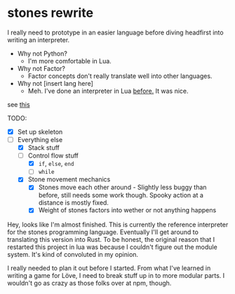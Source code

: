 # stones rewrite
I really need to prototype in an easier language before diving headfirst
into writing an interpreter.

* Why not Python?
    * I'm more comfortable in Lua.
* Why not Factor?
    * Factor concepts don't really translate well into other languages.
* Why not [insert lang here]
    * Meh. I've done an interpreter in Lua [bef](
      https://github.com/cheezgi/superfish)[ore.](
      https://github.com/cheezgi/juggle) It was nice.

see [this](https://github.com/cheezgi/stones)

TODO:
* [X] Set up skeleton
* [ ] Everything else
    * [X] Stack stuff
    * [ ] Control flow stuff
        * [X] `if`, `else`, `end`
        * [ ] `while`
    * [X] Stone movement mechanics
        * [X] Stones move each other around - Slightly less buggy than before,
        still needs some work though. Spooky action at a distance is mostly
        fixed.
        * [X] Weight of stones factors into wether or not anything happens

Hey, looks like I'm almost finished. This is currently the reference
interpreter for the stones programming language. Eventually I'll get around
to translating this version into Rust. To be honest, the original reason that
I restarted this project in lua was because I couldn't figure out the module
system. It's kind of convoluted in my opinion.

I really needed to plan it out before I started. From what I've learned in
writing a game for Löve, I need to break stuff up in to more modular parts. I
wouldn't go as crazy as those folks over at npm, though.

